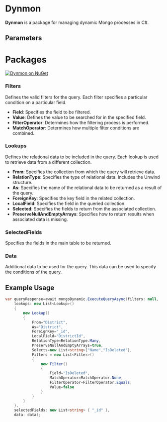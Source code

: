 <h1 align="left">Dynmon</h1>

**Dynmon** is a package for managing dynamic Mongo processes in C#.


## Parameters

# Packages
[![Dynmon on NuGet](https://img.shields.io/nuget/v/Dynmon?label=Dynmon)](https://www.nuget.org/packages/Dynmon)

### Filters
Defines the valid filters for the query. Each filter specifies a particular condition on a particular field.

- **Field**: Specifies the field to be filtered.
- **Value**: Defines the value to be searched for in the specified field.
- **FilterOperator**: Determines how the filtering process is performed.
- **MatchOperator**: Determines how multiple filter conditions are combined.

### Lookups
Defines the relational data to be included in the query. Each lookup is used to retrieve data from a different collection.

- **From**: Specifies the collection from which the query will retrieve data.
- **RelationType**: Specifies the type of relational data. Includes the Unwind structure.
- **As**: Specifies the name of the relational data to be returned as a result of the query.
- **ForeignKey**: Specifies the key field in the related collection.
- **LocalField**: Specifies the field in the queried collection.
- **Selected**: Specifies the fields to return from the associated collection.
- **PreserveNullAndEmptyArrays**: Specifies how to return results when associated data is missing.

### SelectedFields
Specifies the fields in the main table to be returned.

### Data
Additional data to be used for the query. This data can be used to specify the conditions of the query.

## Example Usage

```csharp
var queryResponse=await mongoDynamic.ExecuteQueryAsync(filters: null,
    lookups: new List<Lookup>()
    {
        new Lookup()
        {
            From="District",
            As="District",
            ForeignKey="_id",
            LocalField="DistrictId",
            RelationType=RelationType.Many,
            PreserveNullAndEmptyArrays=true,
            Selects=new List<string>{"Name","IsDeleted"},
            Filters = new List<Filter>()
            {
                new Filter()
                {
                    Field="IsDeleted",
                    MatchOperator=MatchOperator.None,
                    FilterOperator=FilterOperator.Equals,
                    Value=false
                }
            }
        }
    },
    selectedFields: new List<string> { "_id" },
    data: data);
